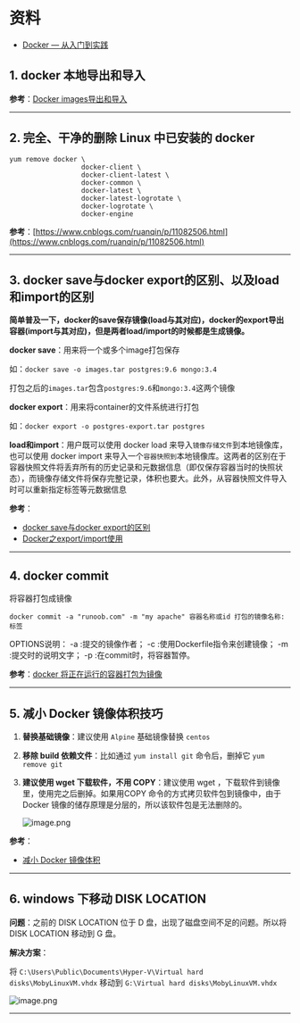 # 资料

- [Docker — 从入门到实践](https://yeasy.gitbooks.io/docker_practice/)

## 1. docker 本地导出和导入

**参考**：[Docker images导出和导入](https://www.jianshu.com/p/8408e06b7273)

---

## 2. 完全、干净的删除 Linux 中已安装的 docker

```shell
yum remove docker \
                  docker-client \
                  docker-client-latest \
                  docker-common \
                  docker-latest \
                  docker-latest-logrotate \
                  docker-logrotate \
                  docker-engine
```

**参考**：[https://www.cnblogs.com/ruanqin/p/11082506.html](https://www.cnblogs.com/ruanqin/p/11082506.html)

---

## 3. docker save与docker export的区别、以及load和import的区别

**简单普及一下，docker的save保存镜像(load与其对应)，docker的export导出容器(import与其对应)，但是两者load/import的时候都是生成镜像。**

**docker save**：用来将一个或多个image打包保存

如：`docker save -o images.tar postgres:9.6 mongo:3.4`

打包之后的`images.tar`包含`postgres:9.6`和`mongo:3.4`这两个镜像

**docker export**：用来将container的文件系统进行打包

如：`docker export -o postgres-export.tar postgres`

**load和import**：用户既可以使用 docker load 来导入`镜像存储文件`到本地镜像库，也可以使用 docker import 来导入一个`容器快照到`本地镜像库。这两者的区别在于容器快照文件将丢弃所有的历史记录和元数据信息（即仅保存容器当时的快照状态），而镜像存储文件将保存完整记录，体积也要大。此外，从容器快照文件导入时可以重新指定标签等元数据信息

**参考**：

- [docker save与docker export的区别](https://blog.csdn.net/liukuan73/article/details/78089138)
- [Docker之export/import使用](https://blog.csdn.net/weixin_42003671/article/details/86614577)

---

## 4. docker commit

将容器打包成镜像

`docker commit -a "runoob.com" -m "my apache" 容器名称或id 打包的镜像名称:标签`

OPTIONS说明：
-a :提交的镜像作者；
-c :使用Dockerfile指令来创建镜像；
-m :提交时的说明文字；
-p :在commit时，将容器暂停。

**参考**：[docker 将正在运行的容器打包为镜像](https://www.cnblogs.com/jackadam/p/9528448.html)

---

## 5. 减小 Docker 镜像体积技巧

1. **替换基础镜像**：建议使用 `Alpine` 基础镜像替换 `centos`

2. **移除 build 依赖文件**：比如通过 `yum install git` 命令后，删掉它 `yum remove git`

3. **建议使用 wget 下载软件，不用 COPY**：建议使用 wget ，下载软件到镜像里，使用完之后删掉。如果用COPY 命令的方式拷贝软件包到镜像中，由于 Docker 镜像的储存原理是分层的，所以该软件包是无法删除的。

   ![image.png](https://ww1.sinaimg.cn/large/006alGmrgy1gbja131cprj30zt0bhdjc.jpg)

**参考**：

- [减小 Docker 镜像体积](https://hui.lu/reduce-docker-image-size/)

---

## 6. windows 下移动 DISK LOCATION

**问题**：之前的 DISK LOCATION 位于 D 盘，出现了磁盘空间不足的问题。所以将 DISK LOCATION 移动到 G 盘。

**解决方案**：

将 `C:\Users\Public\Documents\Hyper-V\Virtual hard disks\MobyLinuxVM.vhdx` 移动到 `G:\Virtual hard disks\MobyLinuxVM.vhdx`

![image.png](https://ww1.sinaimg.cn/large/006alGmrgy1gbkruttdjrj310e0plwpr.jpg)

---
